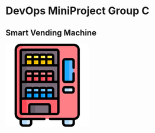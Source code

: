 # DevOps MiniProject Group C
## Smart Vending Machine
![alt text](https://github.com/ET0735-DevOps-AIoT-AY2410/DCPE_2A_04_GroupC/blob/master/src/vending_machine.png "Vending Machine Icon")